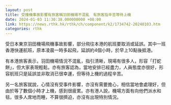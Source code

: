 ```yaml
---
layout: post
title: 受撞機事故影響有旅客稱羽田機場不混亂　有旅客指辛苦等待上機
date: 2024-01-03 11:30:38.000000000 +08:00
link: https://news.rthk.hk/rthk/ch/component/k2/1734742-20240103.htm
categories: rthk
---
```


受日本東京羽田機場飛機事故影響，部分飛往本港的航班要取消或延誤。其中一班香港快運航班，原本凌晨一時多起飛，延誤約4個小時，於早上10點後抵港。

有本港旅客表示，羽田機場情況不混亂，指引清晰，現場有很多人，形容「打蛇餅」，但大家表現輕鬆。亦有旅客認為，當地安排已經盡力，人員態度亦很好，形容航班只是延誤並非取消已很幸運，但等待上機的過程辛苦。

另一名旅客就說，心情沒有受事件影響，亦沒有需要擔心，相信當地會處理好，但由於等了數個小時才上機，感到很疲累。亦有港人說，機場方面有向他們派水和毯，很多人席地而睡，不算很擠迫，亦沒有出現特別情況。
